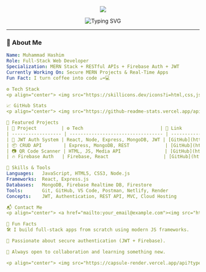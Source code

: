 <!-- Banner and Intro -->
<p align="center">
  <img src="https://capsule-render.vercel.app/api?type=waving&color=0:0f2027,50:203a43,100:2c5364&height=200&section=header&text=Muhammad%20Hashim&fontSize=40&fontColor=ffffff&animation=fadeIn" />
</p>

<p align="center">
  <img src="https://readme-typing-svg.herokuapp.com?font=Fira+Code&size=25&pause=1000&color=00C9A7&center=true&vCenter=true&width=600&lines=MERN+Stack+Web+Developer;Building+Scalable+Web+Apps;Node.js+%7C+Express+%7C+MongoDB+%7C+React;Firebase+%7C+JWT+%7C+RESTful+APIs;Let%E2%80%99s+Build+Together+%F0%9F%9A%80" alt="Typing SVG" />
</p>

---

### 💼 About Me

```yaml
Name: Muhammad Hashim
Role: Full-Stack Web Developer
Specialization: MERN Stack + RESTful APIs + Firebase Auth + JWT
Currently Working On: Secure MERN Projects & Real-Time Apps
Fun Fact: I turn coffee into code ☕➡️💻

⚙️ Tech Stack
<p align="center"> <img src="https://skillicons.dev/icons?i=html,css,js,react,nodejs,express,mongodb,firebase,jwt,git,github,postman,vscode,figma" /> </p>

📈 GitHub Stats
<p align="center"> <img src="https://github-readme-stats.vercel.app/api?username=MuhammadHashim2&theme=midnight-purple&show_icons=true&hide_border=true" width="48%" /> <img src="https://github-readme-streak-stats.herokuapp.com?user=MuhammadHashim2&theme=midnight-purple&hide_border=true" width="48%" /> </p> <p align="center"> <img src="https://github-readme-activity-graph.vercel.app/graph?username=MuhammadHashim2&theme=react-dark&area=true&hide_border=true" width="95%" /> </p>

🚀 Featured Projects
| 🌟 Project         | ⚙️ Tech                            | 🔗 Link                                                      |
| ------------------ | ---------------------------------- | ------------------------------------------------------------ |
| 🔐 JWT Auth System | React, Node, Express, MongoDB, JWT | [GitHub](https://github.com/MuhammadHashim2/jwt-auth-app)    |
| 📦 CRUD API        | Express, MongoDB, REST             | [GitHub](https://github.com/MuhammadHashim2/crud-operation)  |
| 📷 QR Code Scanner | HTML, JS, Media API                | [GitHub](https://github.com/MuhammadHashim2/QR-Code-Scanner) |
| 🔥 Firebase Auth   | Firebase, React                    | [GitHub](https://github.com/MuhammadHashim2/firebase-auth)   |

🧠 Skills & Tools
Languages:   JavaScript, HTML5, CSS3, Node.js
Frameworks:  React, Express.js
Databases:   MongoDB, Firebase Realtime DB, Firestore
Tools:       Git, GitHub, VS Code, Postman, Netlify, Render
Concepts:    JWT, Authentication, REST API, MVC, Cloud Hosting

📬 Contact Me
<p align="center"> <a href="mailto:your_email@example.com"><img src="https://img.shields.io/badge/Gmail-D14836?style=for-the-badge&logo=gmail&logoColor=white" /></a> <a href="https://linkedin.com/in/your-linkedin-profile"><img src="https://img.shields.io/badge/LinkedIn-0A66C2?style=for-the-badge&logo=linkedin&logoColor=white" /></a> <a href="https://github.com/MuhammadHashim2"><img src="https://img.shields.io/badge/GitHub-333?style=for-the-badge&logo=github&logoColor=white" /></a> <a href="https://your-portfolio-link.com"><img src="https://img.shields.io/badge/Portfolio-121212?style=for-the-badge&logo=firefox&logoColor=white" /></a> </p>

🧩 Fun Facts
🛠️ I build full-stack apps from scratch using modern JS frameworks.

🎯 Passionate about secure authentication (JWT + Firebase).

💬 Always open to collaboration and learning something new.

<p align="center"> <img src="https://capsule-render.vercel.app/api?type=waving&color=0:0f2027,50:203a43,100:2c5364&height=140&section=footer"/> </p> ```
